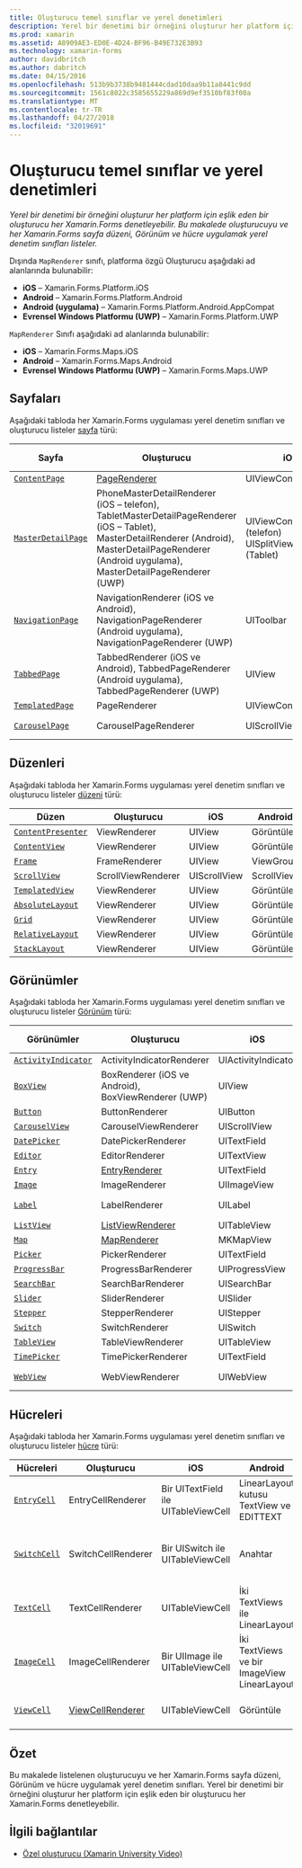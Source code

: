 ```yaml
---
title: Oluşturucu temel sınıflar ve yerel denetimleri
description: Yerel bir denetimi bir örneğini oluşturur her platform için eşlik eden bir oluşturucu her Xamarin.Forms denetleyebilir. Bu makalede oluşturucuyu ve her Xamarin.Forms sayfa düzeni, Görünüm ve hücre uygulamak yerel denetim sınıfları listeler.
ms.prod: xamarin
ms.assetid: A8909AE3-ED0E-4D24-BF96-B49E732E3B93
ms.technology: xamarin-forms
author: davidbritch
ms.author: dabritch
ms.date: 04/15/2016
ms.openlocfilehash: 513b9b3738b9481444cdad10daa9b11a8441c9dd
ms.sourcegitcommit: 1561c8022c3585655229a869d9ef3510bf83f00a
ms.translationtype: MT
ms.contentlocale: tr-TR
ms.lasthandoff: 04/27/2018
ms.locfileid: "32019691"
---
```

# <a name="renderer-base-classes-and-native-controls"></a>Oluşturucu temel sınıflar ve yerel denetimleri

_Yerel bir denetimi bir örneğini oluşturur her platform için eşlik eden bir oluşturucu her Xamarin.Forms denetleyebilir. Bu makalede oluşturucuyu ve her Xamarin.Forms sayfa düzeni, Görünüm ve hücre uygulamak yerel denetim sınıfları listeler._

Dışında `MapRenderer` sınıfı, platforma özgü Oluşturucu aşağıdaki ad alanlarında bulunabilir:

- **iOS** – Xamarin.Forms.Platform.iOS
- **Android** – Xamarin.Forms.Platform.Android
- **Android (uygulama)** – Xamarin.Forms.Platform.Android.AppCompat
- **Evrensel Windows Platformu (UWP)** – Xamarin.Forms.Platform.UWP

`MapRenderer` Sınıfı aşağıdaki ad alanlarında bulunabilir:

- **iOS** – Xamarin.Forms.Maps.iOS
- **Android** – Xamarin.Forms.Maps.Android
- **Evrensel Windows Platformu (UWP)** – Xamarin.Forms.Maps.UWP

## <a name="pages"></a>Sayfaları

Aşağıdaki tabloda her Xamarin.Forms uygulaması yerel denetim sınıfları ve oluşturucu listeler [sayfa](~/xamarin-forms/user-interface/controls/pages.md) türü:

|Sayfa|Oluşturucu|iOS|Android|Android (uygulama)|UWP|
|--- |--- |--- |--- |--- |--- |
|[`ContentPage`](https://developer.xamarin.com/api/type/Xamarin.Forms.ContentPage/)|[PageRenderer](~/xamarin-forms/app-fundamentals/custom-renderer/contentpage.md)|UIViewController|ViewGroup||FrameworkElement|
|[`MasterDetailPage`](https://developer.xamarin.com/api/type/Xamarin.Forms.MasterDetailPage/)|PhoneMasterDetailRenderer (iOS – telefon), TabletMasterDetailPageRenderer (iOS – Tablet), MasterDetailRenderer (Android), MasterDetailPageRenderer (Android uygulama), MasterDetailPageRenderer (UWP)|UIViewController (telefon) UISplitViewController (Tablet)|DrawerLayout (v4)|DrawerLayout (v4)|FrameworkElement (özel denetimi)|
|[`NavigationPage`](https://developer.xamarin.com/api/type/Xamarin.Forms.NavigationPage/)|NavigationRenderer (iOS ve Android), NavigationPageRenderer (Android uygulama), NavigationPageRenderer (UWP)|UIToolbar|ViewGroup|ViewGroup|FrameworkElement (özel denetimi)|
|[`TabbedPage`](https://developer.xamarin.com/api/type/Xamarin.Forms.TabbedPage/)|TabbedRenderer (iOS ve Android), TabbedPageRenderer (Android uygulama), TabbedPageRenderer (UWP)|UIView|ViewPager|ViewPager|FrameworkElement (Özet)|
|[`TemplatedPage`](https://developer.xamarin.com/api/type/Xamarin.Forms.TemplatedPage/)|PageRenderer|UIViewController|ViewGroup||FrameworkElement|
|[`CarouselPage`](https://developer.xamarin.com/api/type/Xamarin.Forms.CarouselPage/)|CarouselPageRenderer|UIScrollView|ViewPager|ViewPager|FrameworkElement (FlipView)|

## <a name="layouts"></a>Düzenleri

Aşağıdaki tabloda her Xamarin.Forms uygulaması yerel denetim sınıfları ve oluşturucu listeler [düzeni](~/xamarin-forms/user-interface/controls/layouts.md) türü:

|Düzen|Oluşturucu|iOS|Android|UWP|
|--- |--- |--- |--- |--- |
|[`ContentPresenter`](https://developer.xamarin.com/api/type/Xamarin.Forms.ContentPresenter/)|ViewRenderer|UIView|Görüntüle|FrameworkElement|
|[`ContentView`](https://developer.xamarin.com/api/type/Xamarin.Forms.ContentView/)|ViewRenderer|UIView|Görüntüle|FrameworkElement|
|[`Frame`](https://developer.xamarin.com/api/type/Xamarin.Forms.Frame/)|FrameRenderer|UIView|ViewGroup|Kenarlık|
|[`ScrollView`](https://developer.xamarin.com/api/type/Xamarin.Forms.ScrollView/)|ScrollViewRenderer|UIScrollView|ScrollView|ScrollViewer|
|[`TemplatedView`](https://developer.xamarin.com/api/type/Xamarin.Forms.TemplatedView/)|ViewRenderer|UIView|Görüntüle|FrameworkElement|
|[`AbsoluteLayout`](https://developer.xamarin.com/api/type/Xamarin.Forms.AbsoluteLayout/)|ViewRenderer|UIView|Görüntüle|FrameworkElement|
|[`Grid`](https://developer.xamarin.com/api/type/Xamarin.Forms.Grid/)|ViewRenderer|UIView|Görüntüle|FrameworkElement|
|[`RelativeLayout`](https://developer.xamarin.com/api/type/Xamarin.Forms.RelativeLayout/)|ViewRenderer|UIView|Görüntüle|FrameworkElement|
|[`StackLayout`](https://developer.xamarin.com/api/type/Xamarin.Forms.StackLayout/)|ViewRenderer|UIView|Görüntüle|FrameworkElement|

## <a name="views"></a>Görünümler

Aşağıdaki tabloda her Xamarin.Forms uygulaması yerel denetim sınıfları ve oluşturucu listeler [Görünüm](~/xamarin-forms/user-interface/controls/views.md) türü:

|Görünümler|Oluşturucu|iOS|Android|Android (uygulama)|UWP|
|--- |--- |--- |--- |--- |--- |
|[`ActivityIndicator`](https://developer.xamarin.com/api/type/Xamarin.Forms.ActivityIndicator/)|ActivityIndicatorRenderer|UIActivityIndicator|ProgressBar||ProgressBar|
|[`BoxView`](https://developer.xamarin.com/api/type/Xamarin.Forms.BoxView/)|BoxRenderer (iOS ve Android), BoxViewRenderer (UWP)|UIView|ViewGroup||Dikdörtgen|
|[`Button`](https://developer.xamarin.com/api/type/Xamarin.Forms.Button/)|ButtonRenderer|UIButton|Düğme|AppCompatButton|Düğme|
|[`CarouselView`](https://developer.xamarin.com/api/type/Xamarin.Forms.CarouselView/)|CarouselViewRenderer|UIScrollView|RecyclerView||FlipView|
|[`DatePicker`](https://developer.xamarin.com/api/type/Xamarin.Forms.DatePicker/)|DatePickerRenderer|UITextField|EditText||DatePicker|
|[`Editor`](https://developer.xamarin.com/api/type/Xamarin.Forms.Editor/)|EditorRenderer|UITextView|EditText||TextBox|
|[`Entry`](https://developer.xamarin.com/api/type/Xamarin.Forms.Entry/)|[EntryRenderer](~/xamarin-forms/app-fundamentals/custom-renderer/entry.md)|UITextField|EditText||TextBox|
|[`Image`](https://developer.xamarin.com/api/type/Xamarin.Forms.Image/)|ImageRenderer|UIImageView|ImageView||Görüntü|
|[`Label`](https://developer.xamarin.com/api/type/Xamarin.Forms.Label/)|LabelRenderer|UILabel|Kutusu TextView||TextBlock|
|[`ListView`](https://developer.xamarin.com/api/type/Xamarin.Forms.ListView/)|[ListViewRenderer](~/xamarin-forms/app-fundamentals/custom-renderer/listview.md)|UITableView|ListView||ListView|
|[`Map`](https://developer.xamarin.com/api/type/Xamarin.Forms.Maps.Map/)|[MapRenderer](~/xamarin-forms/app-fundamentals/custom-renderer/map/index.md)|MKMapView|MapView||MapControl|
|[`Picker`](https://developer.xamarin.com/api/type/Xamarin.Forms.Picker/)|PickerRenderer|UITextField|EditText|EditText|ComboBox|
|[`ProgressBar`](https://developer.xamarin.com/api/type/Xamarin.Forms.ProgressBar/)|ProgressBarRenderer|UIProgressView|ProgressBar||ProgressBar|
|[`SearchBar`](https://developer.xamarin.com/api/type/Xamarin.Forms.SearchBar/)|SearchBarRenderer|UISearchBar|SearchView||AutoSuggestBox|
|[`Slider`](https://developer.xamarin.com/api/type/Xamarin.Forms.Slider/)|SliderRenderer|UISlider|SeekBar||Kaydırıcı|
|[`Stepper`](https://developer.xamarin.com/api/type/Xamarin.Forms.Stepper/)|StepperRenderer|UIStepper|LinearLayout||Denetim|
|[`Switch`](https://developer.xamarin.com/api/type/Xamarin.Forms.Switch/)|SwitchRenderer|UISwitch|Anahtar|SwitchCompat|ToggleSwitch|
|[`TableView`](https://developer.xamarin.com/api/type/Xamarin.Forms.TableView/)|TableViewRenderer|UITableView|ListView||ListView|
|[`TimePicker`](https://developer.xamarin.com/api/type/Xamarin.Forms.TimePicker/)|TimePickerRenderer|UITextField|EditText||TimePicker|
|[`WebView`](https://developer.xamarin.com/api/type/Xamarin.Forms.WebView/)|WebViewRenderer|UIWebView|Web görünümü||Web görünümü|

## <a name="cells"></a>Hücreleri

Aşağıdaki tabloda her Xamarin.Forms uygulaması yerel denetim sınıfları ve oluşturucu listeler [hücre](~/xamarin-forms/user-interface/controls/cells.md) türü:

|Hücreleri|Oluşturucu|iOS|Android|UWP|
|--- |--- |--- |--- |--- |
|[`EntryCell`](https://developer.xamarin.com/api/type/Xamarin.Forms.EntryCell/)|EntryCellRenderer|Bir UITextField ile UITableViewCell|LinearLayout kutusu TextView ve EDITTEXT|Metin kutusu ile DataTemplate|
|[`SwitchCell`](https://developer.xamarin.com/api/type/Xamarin.Forms.SwitchCell/)|SwitchCellRenderer|Bir UISwitch ile UITableViewCell|Anahtar|DataTemplate TextBlock ve ToggleSwitch içeren bir Kılavuzu|
|[`TextCell`](https://developer.xamarin.com/api/type/Xamarin.Forms.TextCell/)|TextCellRenderer|UITableViewCell|İki TextViews ile LinearLayout|İki TextBlock'lar içeren StackPanel ile DataTemplate|
|[`ImageCell`](https://developer.xamarin.com/api/type/Xamarin.Forms.ImageCell/)|ImageCellRenderer|Bir UIImage ile UITableViewCell|İki TextViews ve bir ImageView LinearLayout|Görüntüyü ve iki TextBlock'lar içeren bir kılavuz ile DataTemplate|
|[`ViewCell`](https://developer.xamarin.com/api/type/Xamarin.Forms.ViewCell/)|[ViewCellRenderer](~/xamarin-forms/app-fundamentals/custom-renderer/viewcell.md)|UITableViewCell|Görüntüle|Bir ContentPresenter ile DataTemplate|

## <a name="summary"></a>Özet

Bu makalede listelenen oluşturucuyu ve her Xamarin.Forms sayfa düzeni, Görünüm ve hücre uygulamak yerel denetim sınıfları. Yerel bir denetimi bir örneğini oluşturur her platform için eşlik eden bir oluşturucu her Xamarin.Forms denetleyebilir.

## <a name="related-links"></a>İlgili bağlantılar

- [Özel oluşturucu (Xamarin University Video)](https://developer.xamarin.com/videos/cross-platform/xamarinforms-custom-renderers/)
